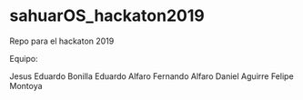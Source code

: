# sahuarOS_hackaton2019
Repo para el hackaton 2019

Equipo:

Jesus Eduardo Bonilla
Eduardo Alfaro
Fernando Alfaro
Daniel Aguirre
Felipe Montoya
